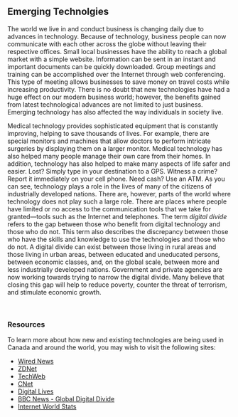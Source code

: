 ## Emerging Technolgies

The world we live in and conduct business is changing daily due to advances in technology.
Because of technology, business people can now communicate with each other across the globe without leaving their respective offices.
Small local businesses have the ability to reach a global market with a simple website.
Information can be sent in an instant and important documents can be quickly downloaded.
Group meetings and training can be accomplished over the Internet through web conferencing. This type of meeting allows businesses to save money on travel costs while increasing productivity.
There is no doubt that new technologies have had a huge effect on our modern business world; however, the benefits gained from latest technological advances are not limited to just business. Emerging technology has also affected the way individuals in society live.

Medical technology provides sophisticated equipment that is constantly improving, helping to save thousands of lives.
For example, there are special monitors and machines that allow doctors to perform intricate surgeries by displaying them on a larger monitor.
Medical technology has also helped many people manage their own care from their homes.
In addition, technology has also helped to make many aspects of life safer and easier. Lost? Simply type in your destination to a GPS. Witness a crime? Report it immediately on your cell phone. Need cash? Use an ATM.
As you can see, technology plays a role in the lives of many of the citizens of industrially developed nations. There are, however, parts of the world where technology does not play such a large role. There are places where people have limited or no access to the communication tools that we take for granted—tools such as the Internet and telephones.
The term *digital divide* refers to the gap between those who benefit from digital technology and those who do not. This term also describes the discrepancy between those who have the skills and knowledge to use the technologies and those who do not.
A digital divide can exist between those living in rural areas and those living in urban areas, between educated and uneducated persons, between economic classes, and, on the global scale, between more and less industrially developed nations.
Government and private agencies are now working towards trying to narrow the digital divide. Many believe that closing this gap will help to reduce poverty, counter the threat of terrorism, and stimulate economic growth.

 
### Resources

To learn more about how new and existing technologies are being used in Canada and around the world, you may wish to visit the following sites:

* [Wired News](http://www.wired.com/)
* [ZDNet](http://www.zdnet.com/)
* [TechWeb](http://www.techweb.com/)
* [CNet](http://news.cnet.com/)
* [Digital Lives](http://news.bbc.co.uk/2/shared/spl/hi/sci_nat/03/digital_postcards/html/default.stm)
* [BBC News - Global Digital Divide](http://news.bbc.co.uk/2/hi/technology/4296919.stm)
* [Internet World Stats](http://www.internetworldstats.com/stats.htm)

